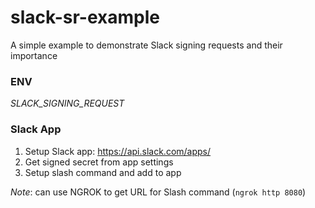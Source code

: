 # slack-sr-example

A simple example to demonstrate Slack signing requests and their importance

### ENV
*SLACK_SIGNING_REQUEST*

### Slack App
1. Setup Slack app: https://api.slack.com/apps/
2. Get signed secret from app settings
3. Setup slash command and add to app

*Note*: can use NGROK to get URL for Slash command (`ngrok http 8080`)
